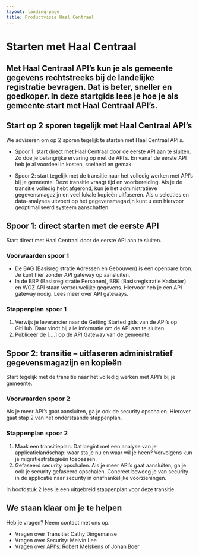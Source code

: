 ```yaml
---
layout: landing-page
title: Productvisie Haal Centraal
---
```

# Starten met Haal Centraal

## Met Haal Centraal API’s kun je als gemeente gegevens rechtstreeks bij de landelijke registratie bevragen. Dat is beter, sneller en goedkoper. In deze startgids lees je hoe je als gemeente start met Haal Centraal API’s. 

## Start op 2 sporen tegelijk met Haal Centraal API’s 
We adviseren om op 2 sporen tegelijk te starten met Haal Centraal API’s.

* Spoor 1: start direct met Haal Centraal door de eerste API aan te sluiten. Zo doe je belangrijke ervaring op met de API’s. En vanaf de eerste API heb je al voordeel in kosten, snelheid en gemak. 

* Spoor 2: start tegelijk met de transitie naar het volledig werken met API’s bij je gemeente. Deze transitie vraagt tijd en voorbereiding. Als je de transitie volledig hebt afgerond, kun je het administratieve gegevensmagazijn en veel lokale kopieën uitfaseren. Als u selecties en data-analyses uitvoert op het gegevensmagazijn kunt u een hiervoor geoptimaliseerd systeem aanschaffen.

## Spoor 1: direct starten met de eerste API 
Start direct met Haal Centraal door de eerste API aan te sluiten.

### Voorwaarden spoor 1
* De BAG (Basisregistratie Adressen en Gebouwen) is een openbare bron. Je kunt hier zonder API gateway op aansluiten. 
* In de BRP (Basisregistratie Personen), BRK (Basisregistratie Kadaster) en WOZ API staan vertrouwelijke gegevens. Hiervoor heb je een API gateway nodig. Lees meer over API gateways.

### Stappenplan spoor 1
1.	Verwijs je leverancier naar de Getting Started gids van de API’s op GitHub. Daar vindt hij alle informatie om de API aan te sluiten.
2.	Publiceer de [….] op de API Gateway van de gemeente. 

## Spoor 2: transitie – uitfaseren administratief gegevensmagazijn en kopieën
Start tegelijk met de transitie naar het volledig werken met API’s bij je gemeente.

### Voorwaarden spoor 2
Als je meer API’s gaat aansluiten, ga je ook de security opschalen. Hierover gaat stap 2 van het onderstaande stappenplan.

### Stappenplan spoor 2

1. Maak een transitieplan. Dat begint met een analyse van je applicatielandschap: waar sta je nu en waar wil je heen? Vervolgens kun je migratiestrategieën toepassen. 
2. Gefaseerd security opschalen. Als je meer API’s gaat aansluiten, ga je ook je security gefaseerd opschalen. Concreet beweeg je van security in de applicatie naar security in onafhankelijke voorzieningen.

In hoofdstuk 2 lees je een uitgebreid stappenplan voor deze transitie.

## We staan klaar om je te helpen 
Heb je vragen? Neem contact met ons op.

* Vragen over Transitie: Cathy Dingemanse	
* Vragen over Security: Melvin Lee	
* Vragen over API's: Robert Melskens of Johan Boer
